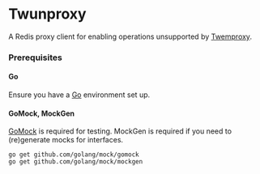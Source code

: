 # Twunproxy
A Redis proxy client for enabling operations unsupported by [Twemproxy](https://github.com/twitter/twemproxy).

### Prerequisites

#### Go
Ensure you have a [Go](http://golang.org/doc/install) environment set up.

#### GoMock, MockGen
[GoMock](https://godoc.org/github.com/golang/mock/gomock) is required for testing. MockGen is required if you need to (re)generate mocks for interfaces.
```
go get github.com/golang/mock/gomock
go get github.com/golang/mock/mockgen
```



